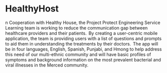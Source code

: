 # HealthyHost
n Cooperation with Healthy House, the Project Protect Engineering Service Learning team is working to reduce the communication gap between healthcare providers and their patients.  By creating a user-centric mobile application, the team is providing users with a list of questions and prompts to aid them in understanding the treatments by their doctors.  The app will be in four languages, English, Spanish, Punjabi, and Hmong to help address this need of our multi-ethnic community and will have basic profiles of symptoms and background information on the most prevalent bacterial and viral illnesses in the Merced community.  

